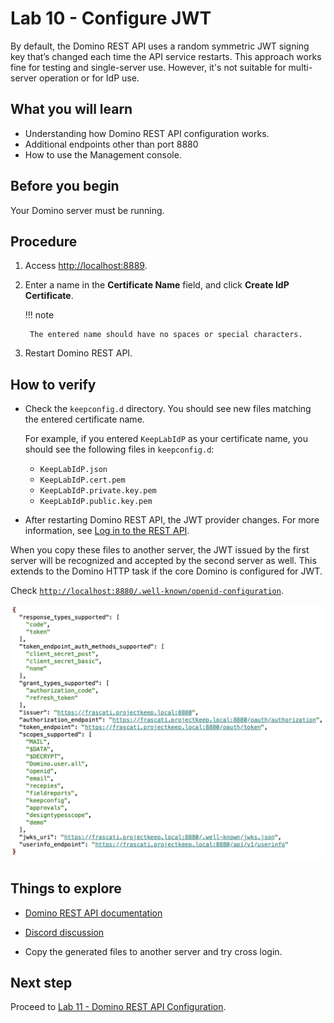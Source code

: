 # Lab 10 - Configure JWT

By default, the Domino REST API uses a random symmetric JWT signing key that’s changed each time the API service restarts. This approach works fine for testing and single-server use. However, it's not suitable for multi-server operation or for IdP use.

## What you will learn

- Understanding how Domino REST API configuration works.
- Additional endpoints other than port 8880
- How to use the Management console. 

## Before you begin

Your Domino server must be running.

## Procedure

1. Access [http://localhost:8889](http://localhost:8889).
2. Enter a name in the **Certificate Name** field, and click **Create IdP Certificate**.

    !!! note

        The entered name should have no spaces or special characters.

3. Restart Domino REST API.

## How to verify

- Check the `keepconfig.d` directory. You should see new files matching the entered certificate name.

    For example, if you entered `KeepLabIdP` as your certificate name, you should see the following files in `keepconfig.d`:
    - `KeepLabIdP.json`
    - `KeepLabIdP.cert.pem`
    - `KeepLabIdP.private.key.pem`
    - `KeepLabIdP.public.key.pem`

- After restarting Domino REST API, the JWT provider changes. For more information, see [Log in to the REST API](lab-01.md).

When you copy these files to another server, the JWT issued by the first server will be recognized and accepted by the second server as well. This extends to the Domino HTTP task if the core Domino is configured for JWT.

Check [`http://localhost:8880/.well-known/openid-configuration`](http://localhost:8880/.well-known/openid-configuration).

![OpenID config](img/Openidconfig.png)

## Things to explore

- [Domino REST API documentation](https://opensource.hcltechsw.com/Domino-rest-api/index.html)

- [Discord discussion](https://discord.com/invite/jmRHpDRnH4)

- Copy the generated files to another server and try cross login.

## Next step

Proceed to [Lab 11 - Domino REST API Configuration](lab-11.md).

<!--

Out of the box KEEP uses a random symmetrical JWT signing key, that's changed on any reboot of the API. This is OK for test and single server use, but not for multi-server operation or use as IdP.

## Duration 20 min

## What you will learn

- How KEEP configuration works
- Additional endpoints beyond 8880
- Use the management UI

## Prerequisites

- Domino running

## Steps

- Access [http://localhost:8889](http://localhost:8889)

![ManagementConsole](img/ManagementConsole.png)

- Fill in **Certificate Name**, and click **Create IdP Certificate**.
- Restart Domino REST API. 

## How to check

- New files in `keepconfig.d`, such as when you filled in `KeepLabIdP` as Certificate Name, you end up with:
    - `KeepLabIdP.json`
    - `KeepLabIdP.cert.pem`
    - `KeepLabIdP.private.key.pem`
    - `KeepLabIdP.public.key.pem`
- on restart keep: JWT provider changes (see login in KEEP).

When you copy these files to another server, the JWT issued by the first server will be accepted by the second server as well. This extends to the Domino HTTP task if core Domino is configured for JWT.

Check [`http://localhost:8880/.well-known/openid-configuration`](http://localhost:8880/.well-known/openid-configuration).

![OpenID config](img/Openidconfig.png)

## Things to explore

- [Domino REST API documentation](https://opensource.hcltechsw.com/Domino-rest-api/index.html)

- [Discord discussion](https://discord.com/invite/jmRHpDRnH4)

- Copy files generated to another server and try cross login.
-->